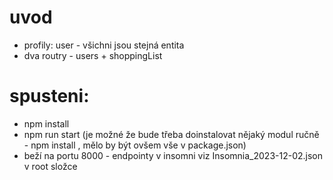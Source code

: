 # uvod
- profily: user - všichni jsou stejná entita
- dva routry - users + shoppingList

# spusteni: 
- npm install 
- npm run start (je možné že bude třeba doinstalovat nějaký modul ručně - npm install <modul>, mělo by být ovšem vše v package.json)
- beží na portu 8000 - endpointy v insomni viz Insomnia_2023-12-02.json v root složce
